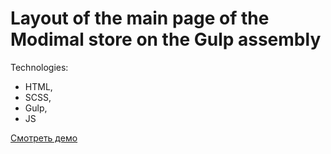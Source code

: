 # Layout of the main page of the Modimal store on the Gulp assembly

Technologies:
- HTML,
- SCSS,
- Gulp,
- JS

[Смотреть демо](https://nargizasalomova.github.io/modimal/)
